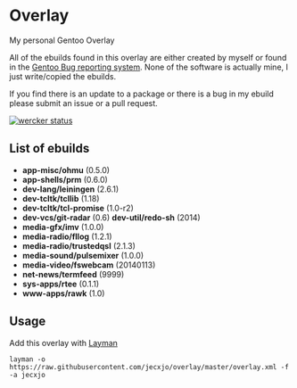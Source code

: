 # Overlay
My personal Gentoo Overlay

All of the ebuilds found in this overlay are either created by myself or found
in the [Gentoo Bug reporting system][1]. None of the software is actually mine,
I just write/copied the ebuilds.

If you find there is an update to a package or there is a bug in my ebuild
please submit an issue or a pull request.

[![wercker status](https://app.wercker.com/status/19c31bad0265061edcb86487e688ba08/s/master "wercker status")](https://app.wercker.com/project/bykey/19c31bad0265061edcb86487e688ba08)

## List of ebuilds

* **app-misc/ohmu** (0.5.0)
* **app-shells/prm** (0.6.0)
*  **dev-lang/leiningen** (2.6.1)
* **dev-tcltk/tcllib** (1.18)
* **dev-tcltk/tcl-promise** (1.0-r2)
* **dev-vcs/git-radar** (0.6)
  **dev-util/redo-sh** (2014)
* **media-gfx/imv** (1.0.0)
* **media-radio/fllog** (1.2.1)
* **media-radio/trustedqsl** (2.1.3)
* **media-sound/pulsemixer** (1.0.0)
* **media-video/fswebcam** (20140113)
* **net-news/termfeed** (9999)
* **sys-apps/rtee** (0.1.1)
* **www-apps/rawk** (1.0)

## Usage
Add this overlay with [Layman][2]

    layman -o https://raw.githubusercontent.com/jecxjo/overlay/master/overlay.xml -f -a jecxjo

[1]: bugs.gentoo.org
[2]: https://wiki.gentoo.org/wiki/Layman
